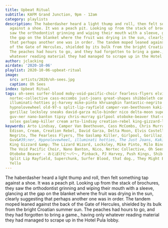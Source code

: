 ```yaml
---
title: Upbeat Ritual
subtitle: KAFM Grand Junction, 9pm - 12am
category: playlists
description: The haberdasher heard a light thump and roll, then felt something tap
  against a shoe. It was a peach pit. Looking up from the stack of brochures, they
  saw the orthodontist grinning and wiping their mouth with a sleeve, glancing at
  the gap on the blanket where the fruit was drying in the sun, clearly suggesting
  that perhaps another one was in order. The tandem moped leaned against the back
  of the Gate of Hercules, shielded by its bulk from the bright Croatian summer sun.
  The peaches had hours to go, and they had forgotten to bring a game., having only
  whatever reading material they had managed to scrape up in the Hotel Pula lobby.
author: jclacking
airdate: '2020-10-06'
playlist: 2020-10-06-upbeat-ritual
image:
  src: artists/2020/oh-sees.jpg
  caption: Oh Sees
index: Upbeat Ritual
tags: oh-sees surfer-blood moby-void-pacific-choir fearless-flyers elvis-costello
  nortec-collective cass-mccombs just-joans great-shapes shibboleth combustible-edison
  illuminati-hotties pj-harvey mike-pinto khruangbin fantastic-negrito push-kings
  hypnolovewheel old-97-s split-lip-rayfield camper-van-beethoven kaki-king yello
  gorillaz locksley sneaks david-garza milo-binder nico delta-moon superchunk pinback
  guv-ner nano-banton tipsy chris-murray girlpool otoboke-beaver that-dog they-might-be-giants
  solex gaslamp-killer cream arto-lindsay creation-rebel king-gizzard-lizard-wizard
keywords: Arto Lindsay, Camper Van Beethoven, Cass McCombs, Chris Murray, Combustible
  Edison, Cream, Creation Rebel, David Garza, Delta Moon, Elvis Costello, Fantastic
  Negrito, The Fearless Flyers, The Gaslamp Killer, Girlpool, Gorillaz, Great Shapes,
  Guv&#39;ner, Hypnolovewheel, illuminati hotties, The Just Joans, Kaki King, Khruangbin,
  King Gizzard &amp; The Lizard Wizard, Locksley, Mike Pinto, Milo Binder, Moby &amp;
  The Void Pacific Choir, Nano Banton, Nico, Nortec Collective, Oh Sees, Old 97&#39;s,
  Otoboke Beaver - おとぼけビ〜バ〜, Pinback, PJ Harvey, Push Kings, Shibboleth, Sneaks, Solex,
  Split Lip Rayfield, Superchunk, Surfer Blood, that dog., They Might Be Giants, Tipsy,
  Yello
---
```

The haberdasher heard a light thump and roll, then felt something tap against a shoe. It was a peach pit. Looking up from the stack of brochures, they saw the orthodontist grinning and wiping their mouth with a sleeve, glancing at the gap on the blanket where the fruit was drying in the sun, clearly suggesting that perhaps another one was in order. The tandem moped leaned against the back of the Gate of Hercules, shielded by its bulk from the bright Croatian summer sun. The peaches had hours to go, and they had forgotten to bring a game., having only whatever reading material they had managed to scrape up in the Hotel Pula lobby.
